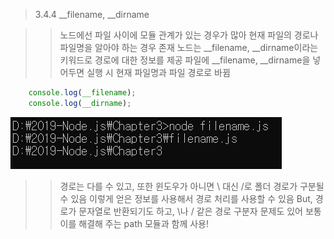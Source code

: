 > 3.4.4 __filename, __dirname

>> 노드에선 파일 사이에 모듈 관계가 있는 경우가 많아 현재 파일의 경로나 파일명을 알아야 하는 경우 존재
>> 노드는 __filename, __dirname이라는 키워드로 경로에 대한 정보를 제공 
>> 파일에 __filename, __dirname을 넣어두면 실행 시 현재 파일명과 파일 경로로 바뀜

```javascript
    console.log(__filename);
    console.log(__dirname);
```

![콘솔](../image/filename.PNG)

>> 경로는 다를 수 있고, 또한 윈도우가 아니면 \ 대신 /로 폴더 경로가 구분될 수 있음
>> 이렇게 얻은 정보를 사용해서 경로 처리를 사용할 수 있음
>> But, 경로가 문자열로 반환되기도 하고, \나 / 같은 경로 구분자 문제도 있어
>> 보통 이를 해결해 주는 path 모듈과 함께 사용!
